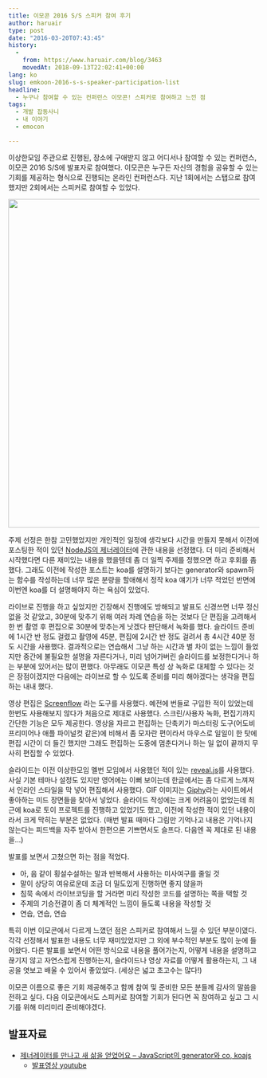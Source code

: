 ```yaml
---
title: 이모콘 2016 S/S 스피커 참여 후기
author: haruair
type: post
date: "2016-03-20T07:43:45"
history:
  - 
    from: https://www.haruair.com/blog/3463
    movedAt: 2018-09-13T22:02:41+00:00
lang: ko
slug: emkoon-2016-s-s-speaker-participation-list
headline:
  - 누구나 참여할 수 있는 컨퍼런스 이모콘! 스피커로 참여하고 느낀 점
tags:
  - 개발 잡동사니
  - 내 이야기
  - emocon

---
```

이상한모임 주관으로 진행된, 장소에 구애받지 않고 어디서나 참여할 수 있는 컨퍼런스, 이모콘 2016 S/S에 발표자로 참여했다. 이모콘은 누구든 자신의 경험을 공유할 수 있는 기회를 제공하는 형식으로 진행되는 온라인 컨퍼런스다. 지난 1회에서는 스탭으로 참여했지만 2회에서는 스피커로 참여할 수 있었다.

<img src="//cfile1.onoffmix.com/attach/7a5aYTII26skATDNrxNOR049Na5ST2yp" class="aligncenter" style="width: 660px;" />

주제 선정은 한참 고민했었지만 개인적인 일정에 생각보다 시간을 만들지 못해서 이전에 포스팅한 적이 있던 [NodeJS의 제너레이터][1]에 관한 내용을 선정했다. 더 미리 준비해서 시작했다면 다른 재미있는 내용을 했을텐데 좀 더 일찍 주제를 정했으면 하고 후회를 좀 했다. 그래도 이전에 작성한 포스트는 koa를 설명하기 보다는 generator와 spawn하는 함수를 작성하는데 너무 많은 분량을 할애해서 정작 koa 얘기가 너무 적었던 반면에 이번엔 koa를 더 설명해야지 하는 욕심이 있었다.

라이브로 진행을 하고 싶었지만 긴장해서 진행에도 방해되고 발표도 신경쓰면 너무 정신 없을 것 같았고, 30분에 맞추기 위해 여러 차례 연습을 하는 것보다 단 편집을 고려해서 한 번 촬영 후 편집으로 30분에 맞추는게 낫겠다 판단해서 녹화를 했다. 슬라이드 준비에 1시간 반 정도 걸렸고 촬영에 45분, 편집에 2시간 반 정도 걸려서 총 4시간 40분 정도 시간을 사용했다. 결과적으로는 연습해서 그냥 하는 시간과 별 차이 없는 느낌이 들었지만 중간에 불필요한 설명을 자른다거나, 미리 넘어가버린 슬라이드를 보정한다거나 하는 부분에 있어서는 많이 편했다. 아무래도 이모콘 특성 상 녹화로 대체할 수 있다는 것은 장점이겠지만 다음에는 라이브로 할 수 있도록 준비를 미리 해야겠다는 생각을 편집하는 내내 했다.

영상 편집은 [Screenflow][2] 라는 도구를 사용했다. 예전에 번들로 구입한 적이 있었는데 한번도 사용해보지 않다가 처음으로 제대로 사용했다. 스크린/사용자 녹화, 편집기까지 간단한 기능은 모두 제공한다. 영상을 자르고 편집하는 단축키가 마스터링 도구(어도비 프리미어나 애플 파이널컷 같은)에 비해서 좀 모자란 편이라서 마우스로 일일이 한 탓에 편집 시간이 더 들긴 했지만 그래도 편집하는 도중에 멈춘다거나 하는 일 없이 끝까지 무사히 편집할 수 있었다.

슬라이드는 이전 이상한모임 멜번 모임에서 사용했던 적이 있는 [reveal.js][3]를 사용했다. 사실 기본 테마나 설정도 있지만 영어에는 이뻐 보이는데 한글에서는 좀 다르게 느껴져서 인라인 스타일을 막 넣어 편집해서 사용했다. GIF 이미지는 [Giphy][4]라는 사이트에서 좋아하는 미드 장면들을 찾아서 넣었다. 슬라이드 작성에는 크게 어려움이 없었는데 최근에 koa로 토이 프로젝트를 진행하고 있었기도 했고, 이전에 작성한 적이 있던 내용이라서 크게 막히는 부분은 없었다. (매번 발표 때마다 그림만 기억나고 내용은 기억나지 않는다는 피드백을 자주 받아서 한편으론 기쁘면서도 슬프다. 다음엔 꼭 제대로 된 내용을&#8230;)

발표를 보면서 고쳤으면 하는 점을 적었다.

  * 아, 음 같이 횡설수설하는 말과 반복해서 사용하는 미사여구를 줄일 것
  * 말이 상당히 여유로운데 조금 더 밀도있게 진행하면 좋지 않을까
  * 침묵 속에서 라이브코딩을 할 거라면 미리 작성한 코드를 설명하는 쪽을 택할 것
  * 주제의 기승전결이 좀 더 체계적인 느낌이 들도록 내용을 작성할 것
  * 연습, 연습, 연습

특히 이번 이모콘에서 다르게 느꼈던 점은 스피커로 참여해서 느낄 수 있던 부분이였다. 각각 선정해서 발표한 내용도 너무 재미있었지만 그 외에 부수적인 부분도 많이 눈에 들어왔다. 다른 발표를 보면서 어떤 방식으로 내용을 풀어가는지, 어떻게 내용을 설명하고 끊기지 않고 자연스럽게 진행하는지, 슬라이드나 영상 자료를 어떻게 활용하는지, 그 내공을 엿보고 배울 수 있어서 좋았었다. (세상은 넓고 초고수는 많다!)

이모콘 이름으로 좋은 기회 제공해주고 함께 참여 및 준비한 모든 분들께 감사의 말씀을 전하고 싶다. 다음 이모콘에서도 스피커로 참여할 기회가 된다면 꼭 참여하고 싶고 그 시기를 위해 미리미리 준비해야겠다.

## 발표자료

  * [제너레이터를 만나고 새 삶을 얻었어요 &#8211; JavaScript의 generator와 co, koajs][5] 
      * [발표영상 youtube][6]

 [1]: http://haruair.com/blog/3425
 [2]: https://www.telestream.net/screenflow/
 [3]: http://lab.hakim.se/reveal-js/
 [4]: http://giphy.com/
 [5]: http://haruair.github.io/emocon-2016SS-generator/
 [6]: https://www.youtube.com/watch?v=kk5k038Sc9M&index=6&list=PLJ0BuvoGAkXuie_CllvOg5c6H39-tsXer
